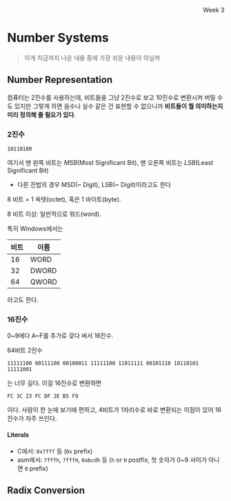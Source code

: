 <p align=right>Week 3</p>

# Number Systems
> 이게 지금까지 나온 내용 중에 가장 쉬운 내용이 아닐까

## Number Representation
컴퓨터는 2진수를 사용하는데, 비트들을 그냥 2진수로 보고 10진수로 변환시켜 버릴 수도 있지만
그렇게 하면 음수나 실수 같은 건 표현할 수 없으니까 **비트들이 뭘 의미하는지 미리 정의해 줄 필요가 있다**.

### 2진수
`10110100`

여기서 맨 왼쪽 비트는 *MSB*(Most Significant Bit), 맨 오른쪽 비트는 *LSB*(Least Significant Bit)
* 다른 진법의 경우 MSD(~ Digit), LSB(~ Digit)이라고도 한다

8 비트 = 1 옥텟(octet), 혹은 1 바이트(byte).

8 비트 이상: 일반적으로 워드(word).

특히 Windows에서는

| 비트 | 이름 |
| --- | --- |
| 16 | WORD |
| 32 | DWORD |
| 64 | QWORD |

라고도 한다.

### 16진수
0~9에다 A~F를 추가로 갖다 써서 16진수.

64비트 2진수

`11111100 00111100 00100011 11111100 11011111 00101110 10110101 11111001`

는 너무 길다. 이걸 16진수로 변환하면

`FC 3C 23 FC DF 2E B5 F9`

이다. 사람이 한 눈에 보기에 편하고, 4비트가 1자리수로 바로 변환되는 이점이 있어 16진수가 자주 쓰인다.

#### Literals
* C에서: `0x7fff` 등 (`0x` prefix)
* asm에서: `7fffh`, `7fffH`, `0abcdh` 등 (`h` or `H` postfix, 첫 숫자가 0~9 사이가 아니면 `0` prefix)

## Radix Conversion

